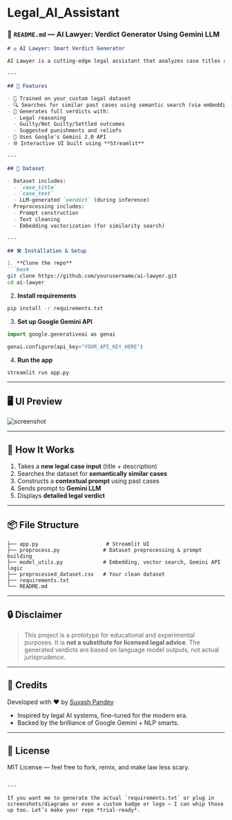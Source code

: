 # Legal_AI_Assistant

### 📄 `README.md` — AI Lawyer: Verdict Generator Using Gemini LLM

```markdown
# ⚖️ AI Lawyer: Smart Verdict Generator

AI Lawyer is a cutting-edge legal assistant that analyzes case titles and descriptions to generate detailed legal verdicts using Google’s Gemini LLM. It mimics real-world legal reasoning, citing similar case precedents, and outputs a comprehensive judgment including punishment or relief suggestions.

---

## 🚀 Features

- 🧠 Trained on your custom legal dataset
- 🔍 Searches for similar past cases using semantic search (via embeddings)
- 📜 Generates full verdicts with:
  - Legal reasoning
  - Guilty/Not Guilty/Settled outcomes
  - Suggested punishments and reliefs
- 🤖 Uses Google's Gemini 2.0 API
- 🌐 Interactive UI built using **Streamlit**

---

## 📂 Dataset

- Dataset includes:
  - `case_title`
  - `case_text`
  - LLM-generated `verdict` (during inference)
- Preprocessing includes:
  - Prompt construction
  - Text cleaning
  - Embedding vectorization (for similarity search)

---

## 🛠️ Installation & Setup

1. **Clone the repo**
```bash
git clone https://github.com/yourusername/ai-lawyer.git
cd ai-lawyer
```

2. **Install requirements**
```bash
pip install -r requirements.txt
```

3. **Set up Google Gemini API**
```python
import google.generativeai as genai

genai.configure(api_key="YOUR_API_KEY_HERE")
```

4. **Run the app**
```bash
streamlit run app.py
```

---

## 🖥️ UI Preview

![screenshot](preview.png)

---

## 🧠 How It Works

1. Takes a **new legal case input** (title + description)
2. Searches the dataset for **semantically similar cases**
3. Constructs a **contextual prompt** using past cases
4. Sends prompt to **Gemini LLM**
5. Displays **detailed legal verdict**

---

## 📦 File Structure

```
├── app.py                      # Streamlit UI
├── preprocess.py              # Dataset preprocessing & prompt building
├── model_utils.py             # Embedding, vector search, Gemini API logic
├── preprocessed_dataset.csv   # Your clean dataset
├── requirements.txt
└── README.md
```

---

## 🔒 Disclaimer

> This project is a prototype for educational and experimental purposes. It is **not a substitute for licensed legal advice**. The generated verdicts are based on language model outputs, not actual jurisprudence.

---

## 🙌 Credits

Developed with ❤️ by [Suyash Pandey](https://github.com/SP4567)

- Inspired by legal AI systems, fine-tuned for the modern era.
- Backed by the brilliance of Google Gemini + NLP smarts.

---

## 📜 License

MIT License — feel free to fork, remix, and make law less scary.
```

---

If you want me to generate the actual `requirements.txt` or plug in screenshots/diagrams or even a custom badge or logo — I can whip those up too. Let’s make your repo *trial-ready*.
